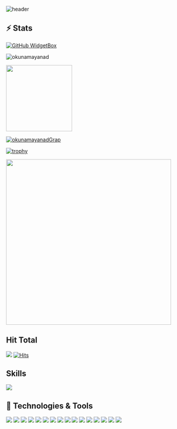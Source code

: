 

![header](https://capsule-render.vercel.app/api?type=waving&color=0:EEFF00,100:a82da8&height=300&section=header&text=okunamayanad&fontSize=90&animation=fadeIn&fontAlignY=38&desc=Hello%20Welcome%20to%20%20my%20GitHub%20profile%20&descAlignY=51&descAlign=62)

## ⚡ Stats 

[![GitHub WidgetBox](https://github-widgetbox.vercel.app/api/profile?username=okunamayanad&data=followers,repositories,stars,commits)]()

<p><img align="center" src="https://github-readme-streak-stats.herokuapp.com/?user=okunamayanad&theme=dark" alt="okunamayanad" /></p>
<a href="https://github.com/okunamayanad">
<img height="180em" src="https://github-readme-stats.vercel.app/api?username=okunamayanad&count_private=true&theme=radical&show_icons=true&hide=stars"/>



[![okunamayanadGrap](https://activity-graph.herokuapp.com/graph?username=okunamayanad&hide_border=true&theme=xcode)](https://github.com/okunamayanad)
  
[![trophy](https://github-profile-trophy.vercel.app/?username=okunamayanad)]([https://github.com/ryo-ma/github-profile-trophy](https://github.com/okunamayanad))
  
  <img height="450em" src="https://github-readme-stats.vercel.app/api/top-langs/?username=okunamayanad&count_private=true&theme=radical&show_icons=true&langs_count=10"/>
  
## Hit Total
![](https://komarev.com/ghpvc/?username=okunamayanad)
[![Hits](https://hits.seeyoufarm.com/api/count/incr/badge.svg?url=https%3A%2F%2Fgithub.com%2Fokunamayanad&count_bg=%23FF0071&title_bg=%23555555&icon=&icon_color=%23724040&title=hits&edge_flat=false)]()
  
## Skills

[![](https://github-widgetbox.vercel.app/api/skills?names=go,bash,js,cpp,c,python,html,csharp,rust,json,lua,markdown)](https://github.com/Jurredr/github-widgetbox)
  
## 🔧 Technologies & Tools
![](https://img.shields.io/badge/OS-Linux-informational?style=flat&logo=linux&logoColor=white&color=ff016e)
![](https://img.shields.io/badge/Linux-Arch-informational?style=flat&logo=archlinux&logoColor=white&color=ff016e)
![](https://img.shields.io/badge/Editor-VSCode-informational?style=flat&logo=visualstudiocode&logoColor=white&color=ff016e)
![](https://img.shields.io/badge/Editor-CLion-informational?style=flat&logo=CLion&logoColor=white&color=ff016e)
![](https://img.shields.io/badge/Code-Go-informational?style=flat&logo=go&logoColor=white&color=ff016e)
![](https://img.shields.io/badge/Code-C++-informational?style=flat&logo=cplusplus&logoColor=white&color=ff016e)
![](https://img.shields.io/badge/Code-C-informational?style=flat&logo=c&logoColor=white&color=ff016e)
![](https://img.shields.io/badge/Code-CSharp-informational?style=flat&logo=csharp&logoColor=white&color=ff016e)
![](https://img.shields.io/badge/Code-Lua-informational?style=flat&logo=lua&logoColor=white&color=ff016e)
![](https://img.shields.io/badge/Code-NodeJS-informational?style=flat&logo=nodedotjs&logoColor=white&color=ff016e)
![](https://img.shields.io/badge/Code-Make-informational?style=flat&logo=cmake&logoColor=white&color=ff016e)
![](https://img.shields.io/badge/Shell-Bash-informational?style=flat&logo=gnu-bash&logoColor=white&color=ff016e)
![](https://img.shields.io/badge/Tools-SteamCMD-informational?style=flat&logo=steam&logoColor=white&color=ff016e)
![](https://img.shields.io/badge/Tools-Docker-informational?style=flat&logo=docker&logoColor=white&color=ff016e)
![](https://img.shields.io/badge/Cloud-GCP-informational?style=flat&logo=googlecloud&logoColor=white&color=ff016e)
![](https://img.shields.io/badge/Cloud-AWS-informational?style=flat&logo=amazonaws&logoColor=white&color=ff016e)

              


